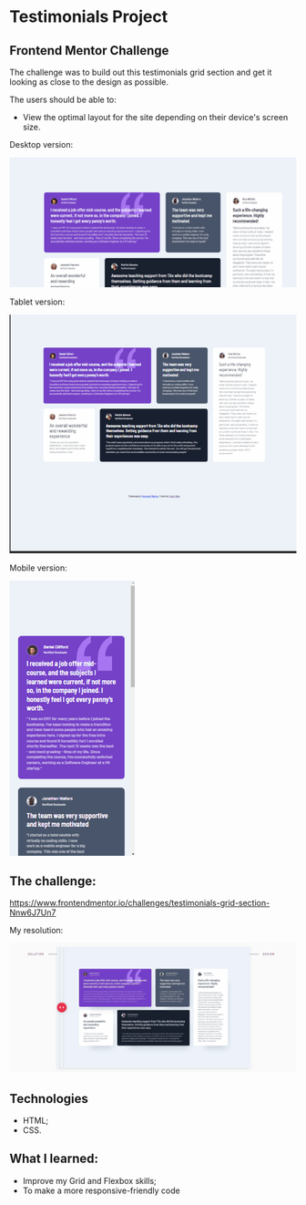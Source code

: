 # Testimonials Project

## Frontend Mentor Challenge

The challenge was to build out this testimonials grid section and get it looking as close to the design as possible.

The users should be able to:

- View the optimal layout for the site depending on their device's screen size.

Desktop version:

<img src="./src/testimonials-desktop-screen.gif" alt="The PicPro payment app screen gif">

Tablet version:

<img src="./src/testimonials-tablet-screen.gif" alt="The PicPro payment app screen gif">

Mobile version:

<img src="./src/testimonials-mobile-screen.gif" alt="The PicPro payment app screen gif">


## The challenge:

https://www.frontendmentor.io/challenges/testimonials-grid-section-Nnw6J7Un7

My resolution: 

<img src="./src/testimonials-comparative-screen.gif" alt="The PicPro payment app screen gif">

## Technologies

- HTML;
- CSS.

## What I learned:

- Improve my Grid and Flexbox skills;
- To make a more responsive-friendly code
